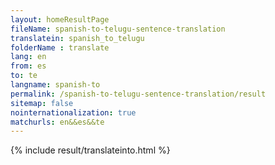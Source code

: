 ```yaml
---
layout: homeResultPage
fileName: spanish-to-telugu-sentence-translation
translatein: spanish_to_telugu
folderName : translate
lang: en
from: es
to: te
langname: spanish-to
permalink: /spanish-to-telugu-sentence-translation/result
sitemap: false
nointernationalization: true
matchurls: en&&es&&te
---
```

{% include result/translateinto.html %}

<script src="/js/result/translation.js" data-foldername="{{page.folderName}}" data-lang="{{page.lang}}"></script>
